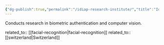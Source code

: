 ```yaml
---
{"dg-publish":true,"permalink":"/idiap-research-institute/","title":"Idiap Research Institute"}
---
```



Conducts research in biometric authentication and computer vision.

related_to:: [[facial-recognition\|facial-recognition]]
related_to:: [[switzerland\|Switzerland]]
